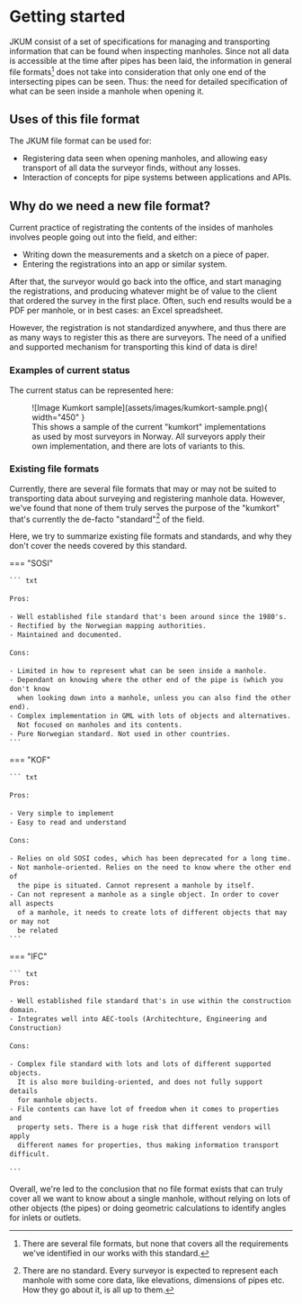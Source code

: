 # Getting started

JKUM consist of a set of specifications for managing and transporting 
information that can be found when inspecting manholes. Since not all data
is accessible at the time after pipes has been laid, the information in
general file formats[^1] does not take into consideration that only one end of
the intersecting pipes can be seen. Thus: the need for detailed specification
of what can be seen inside a manhole when opening it. 

  [^1]:
    There are several file formats, but none that covers all the requirements we've
    identified in our works with this standard.
    


## Uses of this file format
The JKUM file format can be used for:

- Registering data seen when opening manholes, and allowing easy transport of all data
  the surveyor finds, without any losses.
- Interaction of concepts for pipe systems between applications and APIs.

## Why do we need a new file format?
Current practice of registrating the contents of the insides of manholes 
involves people going out into the field, and either:

- Writing down the measurements and a sketch on a piece of paper.
- Entering the registrations into an app or similar system.

After that, the surveyor would go back into the office, and start managing the registrations,
and producing whatever might be of value to the client that ordered the survey in the first place.
Often, such end results would be a PDF per manhole, or in best cases: an Excel spreadsheet.

However, the registration is not standardized anywhere, and thus there are as many ways to
register this as there are surveyors. The need of a unified and supported mechanism for transporting
this kind of data is dire!

### Examples of current status
The current status can be represented here:

<figure markdown>
  ![Image Kumkort sample](assets/images/kumkort-sample.png){ width="450" }
  <figcaption>This shows a sample of the current "kumkort" implementations as used
  by most surveyors in Norway. All surveyors apply their own implementation, and
  there are lots of variants to this.</figcaption>
</figure>

### Existing file formats
Currently, there are several file formats that may or may not be suited to
transporting data about surveying and registering manhole data. However, we've
found that none of them truly serves the purpose of the "kumkort" that's currently
the de-facto "standard"[^2] of the field. 

  [^2]:
    There are no standard. Every surveyor is expected to represent each manhole
    with some core data, like elevations, dimensions of pipes etc. How they go about
    it, is all up to them.
 
Here, we try to summarize existing file formats and standards, and why they don't cover
the needs covered by this standard.


=== "SOSI"

    ``` txt

    Pros:
    
    - Well established file standard that's been around since the 1980's. 
    - Rectified by the Norwegian mapping authorities.
    - Maintained and documented.
    
    Cons:
    
    - Limited in how to represent what can be seen inside a manhole.
    - Dependant on knowing where the other end of the pipe is (which you don't know
      when looking down into a manhole, unless you can also find the other end).
    - Complex implementation in GML with lots of objects and alternatives. 
      Not focused on manholes and its contents.
    - Pure Norwegian standard. Not used in other countries.
    ```
    
=== "KOF"

    ``` txt
    
    Pros:
    
    - Very simple to implement
    - Easy to read and understand
    
    Cons:
    
    - Relies on old SOSI codes, which has been deprecated for a long time.
    - Not manhole-oriented. Relies on the need to know where the other end of
      the pipe is situated. Cannot represent a manhole by itself.
    - Can not represent a manhole as a single object. In order to cover all aspects
      of a manhole, it needs to create lots of different objects that may or may not
      be related
    ```
    
=== "IFC"

    ``` txt
    Pros:
    
    - Well established file standard that's in use within the construction domain.
    - Integrates well into AEC-tools (Architechture, Engineering and Construction)
    
    Cons:
    
    - Complex file standard with lots and lots of different supported objects.
      It is also more building-oriented, and does not fully support details 
      for manhole objects.
    - File contents can have lot of freedom when it comes to properties and
      property sets. There is a huge risk that different vendors will apply
      different names for properties, thus making information transport difficult.
    
    ```

Overall, we're led to the conclusion that no file format exists that can truly
cover all we want to know about a single manhole, without relying on lots of
other objects (the pipes) or doing geometric calculations to identify angles for
inlets or outlets.
